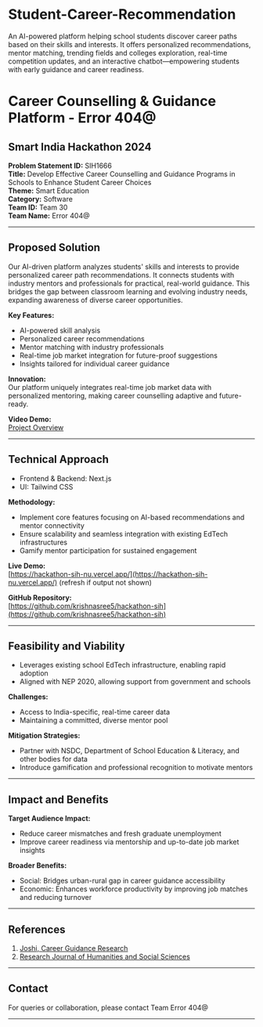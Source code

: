 # Student-Career-Recommendation
An AI-powered platform helping school students discover career paths based on their skills and interests. It offers personalized recommendations, mentor matching, trending fields and colleges exploration, real-time competition updates, and an interactive chatbot—empowering students with early guidance and career readiness.
# Career Counselling & Guidance Platform - Error 404@

## Smart India Hackathon 2024  
**Problem Statement ID:** SIH1666  
**Title:** Develop Effective Career Counselling and Guidance Programs in Schools to Enhance Student Career Choices  
**Theme:** Smart Education  
**Category:** Software  
**Team ID:** Team 30  
**Team Name:** Error 404@

---

## Proposed Solution  
Our AI-driven platform analyzes students' skills and interests to provide personalized career path recommendations. It connects students with industry mentors and professionals for practical, real-world guidance. This bridges the gap between classroom learning and evolving industry needs, expanding awareness of diverse career opportunities.

**Key Features:**  
- AI-powered skill analysis  
- Personalized career recommendations  
- Mentor matching with industry professionals  
- Real-time job market integration for future-proof suggestions  
- Insights tailored for individual career guidance

**Innovation:**  
Our platform uniquely integrates real-time job market data with personalized mentoring, making career counselling adaptive and future-ready.

**Video Demo:**  
[Project Overview](https://drive.google.com/file/d/1Oh0_0bQoz0Dk-ZM0zb3pNgkhl8tB1neY/view?usp=drivesdk)  

---

## Technical Approach  
- Frontend & Backend: Next.js  
- UI: Tailwind CSS  

**Methodology:**  
- Implement core features focusing on AI-based recommendations and mentor connectivity  
- Ensure scalability and seamless integration with existing EdTech infrastructures  
- Gamify mentor participation for sustained engagement

**Live Demo:**  
[https://hackathon-sih-nu.vercel.app/](https://hackathon-sih-nu.vercel.app/) (refresh if output not shown)

**GitHub Repository:**  
[https://github.com/krishnasree5/hackathon-sih](https://github.com/krishnasree5/hackathon-sih)

---

## Feasibility and Viability  
- Leverages existing school EdTech infrastructure, enabling rapid adoption  
- Aligned with NEP 2020, allowing support from government and schools  

**Challenges:**  
- Access to India-specific, real-time career data  
- Maintaining a committed, diverse mentor pool  

**Mitigation Strategies:**  
- Partner with NSDC, Department of School Education & Literacy, and other bodies for data  
- Introduce gamification and professional recognition to motivate mentors  

---

## Impact and Benefits  
**Target Audience Impact:**  
- Reduce career mismatches and fresh graduate unemployment  
- Improve career readiness via mentorship and up-to-date job market insights  

**Broader Benefits:**  
- Social: Bridges urban-rural gap in career guidance accessibility  
- Economic: Enhances workforce productivity by improving job matches and reducing turnover  

---

## References  
1. [Joshi, Career Guidance Research](https://jivacareer.org/wp-content/uploads/2022/12/5-Joshi.pdf)  
2. [Research Journal of Humanities and Social Sciences](https://rjhssonline.com/HTMLPaper.aspx?Journal=Research%20Journal%20of%20Humanities%20and%20Social%20Sciences;PID=2019-10-1-12)  

---

## Contact  
For queries or collaboration, please contact Team Error 404@  

---

